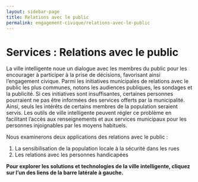 ```yaml
---
layout: sidebar-page
title: Relations avec le public
permalink: engagement-civique/relations-avec-le-public
---
```

# Services : Relations avec le public

La ville intelligente noue un dialogue avec les membres du public pour les encourager à participer à la prise de décisions, favorisant ainsi l’engagement civique. Parmi les initiatives municipales de relations avec le public les plus communes, notons les audiences publiques, les sondages et la publicité. Si ces initiatives sont insuffisantes, certaines personnes pourraient ne pas être informées des services offerts par la municipalité. Ainsi, seuls les intérêts de certains membres de la population seraient servis. Les outils de ville intelligente peuvent régler ce problème en facilitant l’accès aux renseignements et aux services municipaux pour les personnes injoignables par les moyens habituels. 

Nous examinerons deux applications des relations avec le public :
1. La sensibilisation de la population locale à la sécurité dans les rues
2. Les relations avec les personnes handicapées

**Pour explorer les solutions et technologies de la ville intelligente, cliquez sur l’un des liens de la barre latérale à gauche.**
